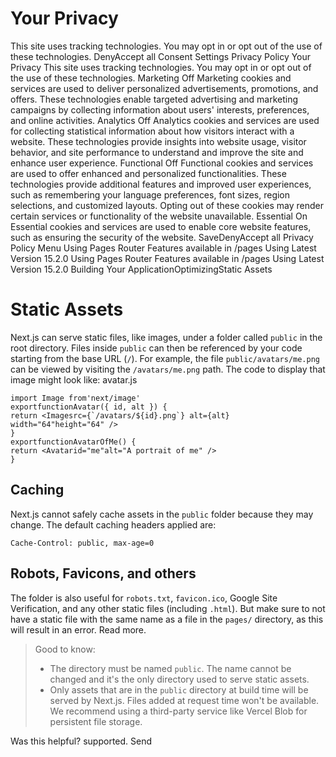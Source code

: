 # Your Privacy
This site uses tracking technologies. You may opt in or opt out of the use of these technologies.
DenyAccept all
Consent Settings
Privacy Policy
Your Privacy
This site uses tracking technologies. You may opt in or opt out of the use of these technologies.
Marketing
Off
Marketing cookies and services are used to deliver personalized advertisements, promotions, and offers. These technologies enable targeted advertising and marketing campaigns by collecting information about users' interests, preferences, and online activities. 
Analytics
Off
Analytics cookies and services are used for collecting statistical information about how visitors interact with a website. These technologies provide insights into website usage, visitor behavior, and site performance to understand and improve the site and enhance user experience.
Functional
Off
Functional cookies and services are used to offer enhanced and personalized functionalities. These technologies provide additional features and improved user experiences, such as remembering your language preferences, font sizes, region selections, and customized layouts. Opting out of these cookies may render certain services or functionality of the website unavailable.
Essential
On
Essential cookies and services are used to enable core website features, such as ensuring the security of the website. 
SaveDenyAccept all
Privacy Policy
Menu
Using Pages Router
Features available in /pages
Using Latest Version
15.2.0
Using Pages Router
Features available in /pages
Using Latest Version
15.2.0
Building Your ApplicationOptimizingStatic Assets
# Static Assets
Next.js can serve static files, like images, under a folder called `public` in the root directory. Files inside `public` can then be referenced by your code starting from the base URL (`/`).
For example, the file `public/avatars/me.png` can be viewed by visiting the `/avatars/me.png` path. The code to display that image might look like:
avatar.js
```
import Image from'next/image'
exportfunctionAvatar({ id, alt }) {
return <Imagesrc={`/avatars/${id}.png`} alt={alt} width="64"height="64" />
}
exportfunctionAvatarOfMe() {
return <Avatarid="me"alt="A portrait of me" />
}
```

## Caching
Next.js cannot safely cache assets in the `public` folder because they may change. The default caching headers applied are:
```
Cache-Control: public, max-age=0
```

## Robots, Favicons, and others
The folder is also useful for `robots.txt`, `favicon.ico`, Google Site Verification, and any other static files (including `.html`). But make sure to not have a static file with the same name as a file in the `pages/` directory, as this will result in an error. Read more.
> Good to know:
>   * The directory must be named `public`. The name cannot be changed and it's the only directory used to serve static assets.
>   * Only assets that are in the `public` directory at build time will be served by Next.js. Files added at request time won't be available. We recommend using a third-party service like Vercel Blob for persistent file storage.
> 

Was this helpful?
supported.
Send
